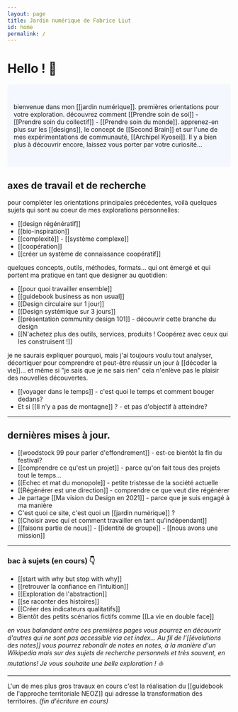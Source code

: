 ```yaml
---
layout: page
title: Jardin numérique de Fabrice Liut
id: home
permalink: /
---
```


# Hello ! 👋

<p style="padding: 3em 1em; background: #f5f7ff; border-radius: 4px;">
  bienvenue dans mon [[jardin numérique]]. premières orientations pour votre exploration.
  découvrez comment [[Prendre soin de soi]] - [[Prendre soin du collectif]] - [[Prendre soin du monde]].
  apprenez-en plus sur les [[designs]], le concept de [[Second Brain]] et sur l'une de mes expérimentations de communauté, [[Archipel Kyosei]].
  Il y a bien plus à découvrir encore, laissez vous porter par votre curiosité...
</p>

## axes de travail et de recherche
pour compléter les orientations principales précédentes, voilà quelques sujets qui sont au coeur de mes explorations personnelles:
- [[design régénératif]]
- [[bio-inspiration]]
- [[complexité]] - [[système complexe]]
- [[coopération]]
- [[créer un système de connaissance coopératif]]

quelques concepts, outils, méthodes, formats... qui ont émergé et qui portent ma pratique en tant que designer au quotidien:
- [[pour quoi travailler ensemble]]
- [[guidebook business as non usual]]
- [[Design circulaire sur 1 jour]]
- [[Design systémique sur 3 jours]]
- [[présentation community design 101]] - découvrir cette branche du design
- [[N'achetez plus des outils, services, produits ! Coopérez avec ceux qui les construisent !]]

je ne saurais expliquer pourquoi, mais j'ai toujours voulu tout analyser, décortiquer pour comprendre et peut-être réussir un jour à [[décoder la vie]]... et même si "je sais que je ne sais rien" cela n'enlève pas le plaisir des nouvelles découvertes.
- [[voyager dans le temps]] - c'est quoi le temps et comment bouger dedans?
- Et si [[Il n'y a pas de montagne]] ? - et pas d'objectif à atteindre?

---

## dernières mises à jour.

- [[woodstock 99 pour parler d'effondrement]] - est-ce bientôt la fin du festival?
- [[comprendre ce qu'est un projet]] - parce qu'on fait tous des projets tout le temps...
- [[Echec et mat du monopole]] - petite tristesse de la société actuelle
- [[Régénérer est une direction]] - comprendre ce que veut dire régénérer
- Je partage [[Ma vision du Design en 2021]] - parce que je suis engagé à ma manière
- C'est quoi ce site, c'est quoi un [[jardin numérique]] ?
- [[Choisir avec qui et comment travailler en tant qu'indépendant]]
- [[faisons partie de nous]] - [[identité de groupe]] - [[nous avons une mission]]

---

### bac à sujets (en cours) 👇
- [[start with why but stop with why]]
- [[retrouver la confiance en l’intuition]]
- [[Exploration de l'abstraction]]
- [[se raconter des histoires]]
- [[Créer des indicateurs qualitatifs]]
- Bientôt des petits scénarios fictifs comme [[La vie en double face]]

*en vous balandant entre ces premières pages vous pourrez en découvrir d'autres qui ne sont pas accessible via cet index...
Au fil de l'[[évolutions des notes]] vous pourrez rebondir de notes en notes, à la manière d'un Wikipedia mais sur des sujets de recherche personnels et très souvent, en mutations! Je vous souhaite une belle exploration ! ⛵*

---

L'un de mes plus gros travaux en cours c'est la réalisation du [[guidebook de l'approche territoriale NEOZ]] qui adresse la transformation des territoires. *(fin d'écriture en cours)*

<style>
  .wrapper {
    max-width: 46em;
  }
</style>
